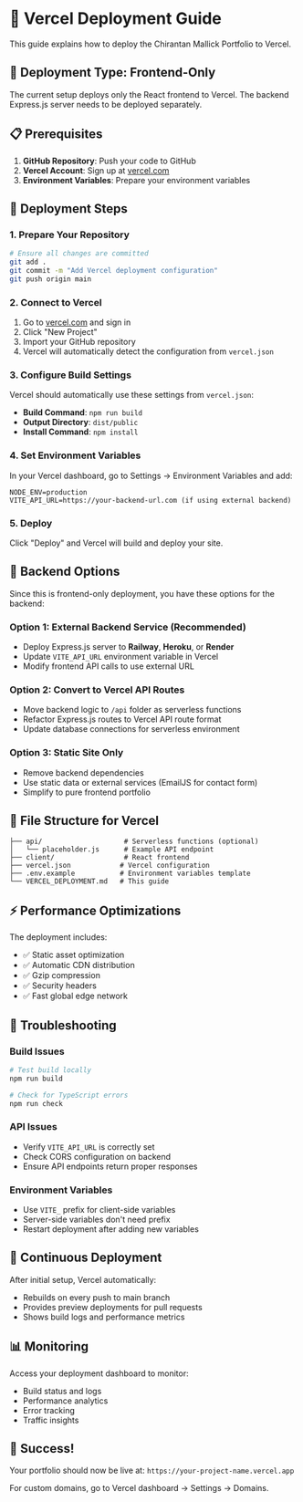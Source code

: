 # 🚀 Vercel Deployment Guide

This guide explains how to deploy the Chirantan Mallick Portfolio to Vercel.

## 🎯 Deployment Type: Frontend-Only

The current setup deploys only the React frontend to Vercel. The backend Express.js server needs to be deployed separately.

## 📋 Prerequisites

1. **GitHub Repository**: Push your code to GitHub
2. **Vercel Account**: Sign up at [vercel.com](https://vercel.com)
3. **Environment Variables**: Prepare your environment variables

## 🔧 Deployment Steps

### 1. Prepare Your Repository

```bash
# Ensure all changes are committed
git add .
git commit -m "Add Vercel deployment configuration"
git push origin main
```

### 2. Connect to Vercel

1. Go to [vercel.com](https://vercel.com) and sign in
2. Click "New Project"
3. Import your GitHub repository
4. Vercel will automatically detect the configuration from `vercel.json`

### 3. Configure Build Settings

Vercel should automatically use these settings from `vercel.json`:

- **Build Command**: `npm run build`
- **Output Directory**: `dist/public`
- **Install Command**: `npm install`

### 4. Set Environment Variables

In your Vercel dashboard, go to Settings → Environment Variables and add:

```
NODE_ENV=production
VITE_API_URL=https://your-backend-url.com (if using external backend)
```

### 5. Deploy

Click "Deploy" and Vercel will build and deploy your site.

## 🔗 Backend Options

Since this is frontend-only deployment, you have these options for the backend:

### Option 1: External Backend Service (Recommended)

- Deploy Express.js server to **Railway**, **Heroku**, or **Render**
- Update `VITE_API_URL` environment variable in Vercel
- Modify frontend API calls to use external URL

### Option 2: Convert to Vercel API Routes

- Move backend logic to `/api` folder as serverless functions
- Refactor Express.js routes to Vercel API route format
- Update database connections for serverless environment

### Option 3: Static Site Only

- Remove backend dependencies
- Use static data or external services (EmailJS for contact form)
- Simplify to pure frontend portfolio

## 📁 File Structure for Vercel

```
├── api/                    # Serverless functions (optional)
│   └── placeholder.js      # Example API endpoint
├── client/                 # React frontend
├── vercel.json            # Vercel configuration
├── .env.example           # Environment variables template
└── VERCEL_DEPLOYMENT.md   # This guide
```

## ⚡ Performance Optimizations

The deployment includes:

- ✅ Static asset optimization
- ✅ Automatic CDN distribution
- ✅ Gzip compression
- ✅ Security headers
- ✅ Fast global edge network

## 🐛 Troubleshooting

### Build Issues

```bash
# Test build locally
npm run build

# Check for TypeScript errors
npm run check
```

### API Issues

- Verify `VITE_API_URL` is correctly set
- Check CORS configuration on backend
- Ensure API endpoints return proper responses

### Environment Variables

- Use `VITE_` prefix for client-side variables
- Server-side variables don't need prefix
- Restart deployment after adding new variables

## 🔄 Continuous Deployment

After initial setup, Vercel automatically:

- Rebuilds on every push to main branch
- Provides preview deployments for pull requests
- Shows build logs and performance metrics

## 📊 Monitoring

Access your deployment dashboard to monitor:

- Build status and logs
- Performance analytics
- Error tracking
- Traffic insights

## 🎉 Success!

Your portfolio should now be live at:
`https://your-project-name.vercel.app`

For custom domains, go to Vercel dashboard → Settings → Domains.

